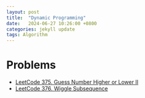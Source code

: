 ```yaml
---
layout: post
title:  "Dynamic Programming"
date:   2024-06-27 10:26:00 +0800
categories: jekyll update
tags: Algorithm
---
```


# Problems
- [LeetCode 375. Guess Number Higher or Lower II](https://owenrrr.github.io/jekyll/update/LeetCode-375/)
- [LeetCode 376. Wiggle Subsequence](https://owenrrr.github.io/jekyll/update/LeetCode-376/)
